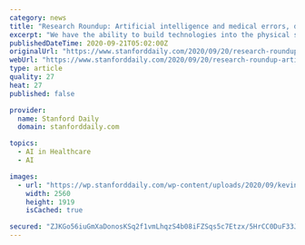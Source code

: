 ```yaml
---
category: news
title: "Research Roundup: Artificial intelligence and medical errors, dissociation brain circuitry, ‘cellular compass’ in plant cells"
excerpt: "We have the ability to build technologies into the physical spaces where health care is delivered to help cut the rate of fatal errors that occur today due to the sheer volume of patients and"
publishedDateTime: 2020-09-21T05:02:00Z
originalUrl: "https://www.stanforddaily.com/2020/09/20/research-roundup-artificial-intelligence-and-medical-errors-dissociation-brain-circuitry-cellular-compass-in-plant-cells/"
webUrl: "https://www.stanforddaily.com/2020/09/20/research-roundup-artificial-intelligence-and-medical-errors-dissociation-brain-circuitry-cellular-compass-in-plant-cells/"
type: article
quality: 27
heat: 27
published: false

provider:
  name: Stanford Daily
  domain: stanforddaily.com

topics:
  - AI in Healthcare
  - AI

images:
  - url: "https://wp.stanforddaily.com/wp-content/uploads/2020/09/kevin-ku-w7ZyuGYNpRQ-unsplash-scaled-1.jpg"
    width: 2560
    height: 1919
    isCached: true

secured: "ZJKGo56iuGmXaDonosKSq2f1vmLhqzS4b08iFZSqs5c7Etzx/5HrCC0DuF33JlRZXCPyyvvauhW5+Uo/eA0AvWfkv5dPXTMoD3qc6CsSMG7s9mJQo+RUTNCZwy65fR8DpwGIkWcVIqp0PTAJusjUjG+RfrgrqDEUu4tKTmTuT/qJTfEo+6YZvoygX10OK01dv+z/F26FzNLLwAzWe4yRCSxojDeyCxLi5NUYErVqcLuQfKuX1SJn7CJ4FS0O0fCU6OLE+Qbh+UC6pxMFrdV97IZ/YeEq+92XJ+YXQ6G3MqZMj19DAWSvFCivFhcT9ziez7dXPrS9tLxu4cRItgVX696Zb47h98L8yWZc8nqYwlA=;ZrQ4+1BRvBRI9DS/qI1mbQ=="
---
```


